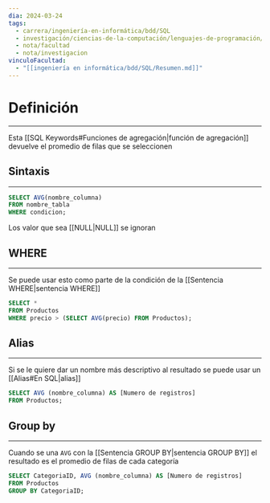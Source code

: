 ```yaml
---
dia: 2024-03-24
tags:
  - carrera/ingeniería-en-informática/bdd/SQL
  - investigación/ciencias-de-la-computación/lenguajes-de-programación/lenguaje-SQL
  - nota/facultad
  - nota/investigacion
vinculoFacultad:
  - "[[ingeniería en informática/bdd/SQL/Resumen.md]]"
---
```

# Definición
---
Esta [[SQL Keywords#Funciones de agregación|función de agregación]] devuelve el promedio de filas que se seleccionen

## Sintaxis
---
```SQL 
SELECT AVG(nombre_columna)
FROM nombre_tabla
WHERE condicion;
```

Los valor que sea [[NULL|NULL]] se ignoran

## WHERE
---
Se puede usar esto como parte de la condición de la [[Sentencia WHERE|sentencia WHERE]]

```SQL 
SELECT *
FROM Productos
WHERE precio > (SELECT AVG(precio) FROM Productos);
```

## Alias
---
Si se le quiere dar un nombre más descriptivo al resultado se puede usar un [[Alias#En SQL|alias]] 

```SQL
SELECT AVG (nombre_columna) AS [Numero de registros]
FROM Productos;
```

## Group by
---
Cuando se una `AVG` con la [[Sentencia GROUP BY|sentencia GROUP BY]] el resultado es el promedio de filas de cada categoría

```SQL
SELECT CategoriaID, AVG (nombre_columna) AS [Numero de registros]
FROM Productos
GROUP BY CategoriaID;
```

